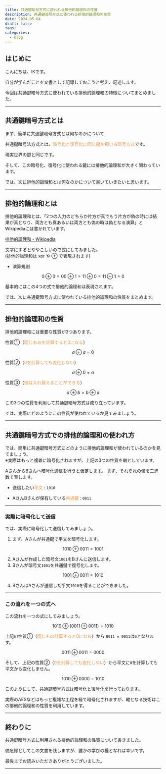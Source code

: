 ```yaml
---
title: 共通鍵暗号方式に使われる排他的論理和の性質
description: 共通鍵暗号方式に使われる排他的論理和の性質
date: 2024-05-04
draft: false
tags: 
categories:
  - blog
---
```



## はじめに

こんにちは、IKです。

自分が学んだことを文書として記録しておこうと考え、記述します。

今回は共通鍵暗号方式に使われている排他的論理和の特徴についてまとめました。


---

## 共通鍵暗号方式とは

まず、簡単に共通鍵暗号方式とは何なのかについて

共通鍵暗号法方式とは、<font color="#f79646">暗号化と復号化に同じ鍵を用いる暗号方式</font>です。

現実世界の鍵と同じです。

そして、この暗号化、復号化に使われる鍵には排他的論理和が大きく関わっています。

では、次に排他的論理和とは何なのかについて書いていきたいと思います。


---

## 排他的論理和とは

排他的論理和とは、「2つの入力のどちらか片方が真でもう片方が偽の時には結果が真となり、両方とも真あるいは両方とも偽の時は偽となる演算」とWikipediaには書かれています。

[排他的論理和 - Wikipedia](https://ja.wikipedia.org/wiki/%E6%8E%92%E4%BB%96%E7%9A%84%E8%AB%96%E7%90%86%E5%92%8C)

文字にするとややこしいので式にしてみました。<br>(排他的論理和は xor や ⊕ で表現されます)

- 演算規則

```math 
0 ⊕ 0 = 0
0 ⊕ 1 = 1
1 ⊕ 0 = 1
1 ⊕ 1 = 0
```


基本的にはこの4つの式で排他的論理和は表現されます。

では、次に共通鍵暗号方式に使われている排他的論理和の性質をまとめます。


---

## 排他的論理和の性質

排他的論理和には重要な性質が3つあります。


性質①（<font color="#f79646">同じものを計算すると0になる</font>）

```math 
a ⊕ a = 0
```

性質②（<font color="#f79646">0を計算しても変化しない</font>）

```math 
a ⊕ 0 = a 
```

性質③（<font color="#f79646">値は入れ替えることができる</font>）

```math
a ⊕ b = b ⊕ a
```


この3つの性質を利用して共通鍵暗号方式は成り立っています。

では、実際にどのようにこの性質が使われているか見てみましょう。


---

## 共通鍵暗号方式での排他的論理和の使われ方

では、簡単に共通鍵暗号方式にどのように排他的論理和が使われているのかを見てましょう。<br>※実際はもっと複雑に暗号化されますが、上記の3つの性質を軸としています。

AさんからBさんへ暗号化通信を行うと仮定します。
まず、それぞれの値を二進数で表します。

- 送信したい<font color="#f79646">平文</font> : `1010`

- AさんBさんが保有している<font color="#f79646">共通鍵</font> : `0011`

--- 

### 実際に暗号化して送信

では、実際に暗号化して送信してみましょう。

1. まず、Aさんが共通鍵で平文を暗号化します。
```math
1010 ⊕ 0011 = 1001
```
2. Aさんが作成した暗号文`1001`をBさんに送信します。
3. Bさんが暗号文`1001`を共通鍵で復号化します。
```math
1001 ⊕ 0011 = 1010
```
4. BさんはAさんが送信した平文`1010`を得ることができました。

---

### この流れを一つの式へ

この流れを一つの式にしてみましょう。

```math
1010 ⊕ ( 0011 ⊕ 0011 ) = 1010
```

上記の性質①（<font color="#f79646">同じもの計算すると0になる</font>）から `0011 ⊕ 0011`は`0`となります。

```math
0011 ⊕ 0011 = 0000
```

そして、上記の性質②（<font color="#f79646">0を計算しても変化しない</font>）から平文に`0`を計算しても平文から変化しません。

```math
1010 ⊕ 0000 = 1010
```


このようにして、共通鍵暗号方式は暗号化と復号化を行っております。

実際のAESなどはもっと複雑な工程を経て暗号化されますが、軸となる技術はこの排他的論理和の性質を利用しています。


---

## 終わりに

共通鍵暗号方式に利用される排他的論理和の性質について書きました。

備忘録としてこの文書を残しますが、誰かの学びの糧となれば幸いです。

最後までお読みいただきありがとうございました。


---